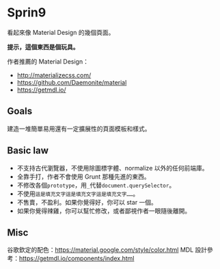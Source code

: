 # Sprin9

看起來像 Material Design 的幾個頁面。

**提示，這個東西是個玩具。**

作者推薦的 Material Design：

- http://materializecss.com/
- https://github.com/Daemonite/material
- https://getmdl.io/

## Goals

建造一堆簡單易用還有一定擴展性的頁面模板和樣式。

## Basic law

- 不支持古代瀏覽器，不使用除圖標字體、normalize 以外的任何前端庫。
- 全靠手打，作者不會使用 Grunt 那種先進的東西。
- 不修改各個`prototype`，用`_`代替`document.querySelector`。
- 不使用`這是填充文字這是填充文字這是填充文字……`。
- 不售賣，不盈利。如果你覺得好，你可以 star 一個。
- 如果你覺得辣雞，你可以幫忙修改，或者鄙視作者一眼隨後離開。

## Misc

谷歌欽定的配色：https://material.google.com/style/color.html
MDL 設計參考：https://getmdl.io/components/index.html
